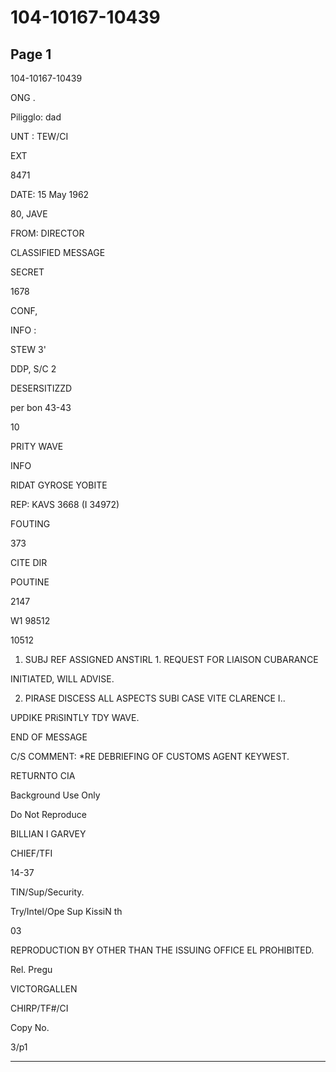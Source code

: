 # 104-10167-10439

## Page 1

104-10167-10439

ONG .

Piligglo: dad

UNT : TEW/CI

EXT

8471

DATE: 15 May 1962

80, JAVE

FROM: DIRECTOR

CLASSIFIED MESSAGE

SECRET

1678

CONF,

INFO :

STEW 3'

DDP, S/C 2

DESERSITIZZD

per bon 43-43

10

PRITY WAVE

INFO

RIDAT GYROSE YOBITE

REP: KAVS 3668 (I 34972)

FOUTING

373

CITE DIR

POUTINE

2147

W1 98512

10512

1. SUBJ REF ASSIGNED ANSTIRL 1. REQUEST FOR LIAISON CUBARANCE

INITIATED, WILL ADVISE.

2. PIRASE DISCESS ALL ASPECTS SUBI CASE VITE CLARENCE I..

UPDIKE PRiSINTLY TDY WAVE.

END OF MESSAGE

C/S COMMENT: *RE DEBRIEFING OF CUSTOMS AGENT KEYWEST.

RETURNTO CIA

Background Use Only

Do Not Reproduce

BILLIAN I GARVEY

CHIEF/TFI

14-37

TIN/Sup/Security.

Try/Intel/Ope Sup KissiN th

03

REPRODUCTION BY OTHER THAN THE ISSUING OFFICE EL PROHIBITED.

Rel. Pregu

VICTORGALLEN

CHIRP/TF#/CI

Copy No.

3/p1

---

